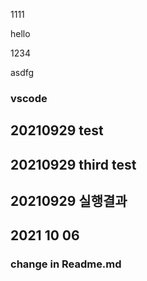 1111

hello

1234


asdfg


### vscode

## 20210929 test

## 20210929 third test

## 20210929 실행결과

## 2021 10 06 
### change in Readme.md